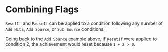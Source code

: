 # Combining Flags

`ResetIf` and `PauseIf` can be applied to a condition following any number of `Add Hits`, `Add Source`, or `Sub Source` conditions.

Going back to the [`Add Source` example](/developer-docs/flags/addsource) above, if `ResetIf` were applied to condition 2, the achievement would reset because `1 + 2 > 0`.
